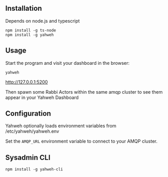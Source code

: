 
## Installation
Depends on node.js and typescript

```
npm install -g ts-node
npm install -g yahweh
```

## Usage

Start the program and visit your dashboard in the browser:

`yahweh`

http://127.0.0.1:5200

Then spawn some Rabbi Actors within the same amqp cluster to see them appear
in your Yahweh Dashboard

## Configuration

Yahweh optionally loads environment variables from /etc/yahweh/yahweh.env

Set the `AMQP_URL` environment variable to connect to your AMQP cluster.

## Sysadmin CLI

```
npm install -g yahweh-cli
```

